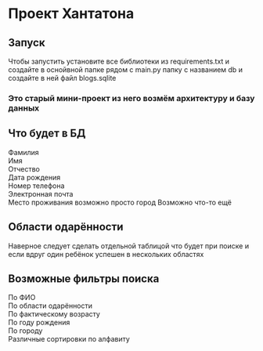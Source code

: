 # Проект Хантатона
## Запуск
Чтобы запустить установите все библиотеки из requirements.txt и создайте в оснойвной папке рядом с main.py папку с названием db и создайте в ней файл blogs.sqlite

### Это старый мини-проект из него возмём архитектуру и базу данных  

## Что будет в БД
Фамилия  
Имя  
Отчество  
Дата рождения  
Номер телефона  
Электронная почта  
Место проживания возможно просто город
Возможно что-то ещё
## Области одарённости
Наверное следует сделать отдельной таблицой что будет при поиске и если вдруг один ребёнок успешен в нескольких областях
## Возможные фильтры поиска
По ФИО  
По области одарённости  
По фактическому возрасту  
По году рождения  
По городу  
Различные сортировки по алфавиту 